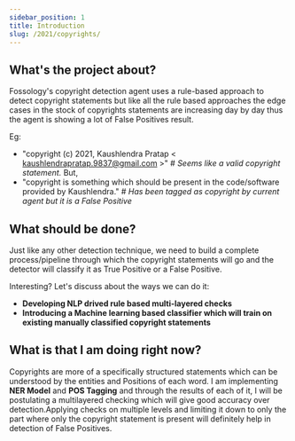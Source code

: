 ```yaml
---
sidebar_position: 1
title: Introduction
slug: /2021/copyrights/
---
```

<!--
SPDX-License-Identifier: CC-BY-SA-4.0

SPDX-FileCopyrightText: 2021 Kaushlendra Pratap <kaushlendrapratap.9837@gmail.com>
-->

## What's the project about?

Fossology's copyright detection agent uses a rule-based approach to detect copyright statements but like all the rule based approaches the edge cases in the stock of copyrights statements are increasing day by day thus the agent is showing a lot of False Positives result. 

Eg:
- "copyright (c) 2021, Kaushlendra Pratap < kaushlendrapratap.9837@gmail.com >"   # *Seems like a valid copyright statement.*
But,
- "copyright is something which should be present in the code/software provided by Kaushlendra."    #  *Has been tagged as copyright by current agent but it is a False Positive*

## What should be done?

Just like any other detection technique, we need to build a complete process/pipeline through which the copyright statements will go and the detector will classify it as True Positive or a False Positive.

Interesting? Let's discuss about the ways we can do it:

- **Developing NLP drived rule based multi-layered checks**
- **Introducing a Machine learning based classifier which will train on existing manually classified copyright statements**

## What is that I am doing right now?

Copyrights are more of a specifically structured statements which can be understood by the entities and Positions of each word. I am implementing  **NER Model** and **POS Tagging** and through the results of each of it, I will be postulating a multilayered checking which will give good accuracy over detection.Applying checks on multiple levels and limiting it down to only the part where only the copyright statement is present will definitely help in detection of False Positives.
